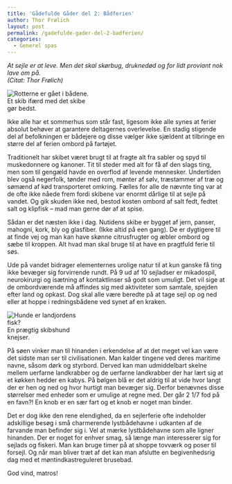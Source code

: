 ```yaml
---
title: 'Gådefulde Gåder del 2: Bådferien'
author: Thor Frølich
layout: post
permalink: /gadefulde-gader-del-2-badferien/
categories:
  - Generel spas
---
```

*At sejle er at leve. Men det skal skørbug, druknedød og for lidt proviant nok lave om på.  
(Citat: Thor Frølich)*

<div class="bitImage bitRight" style="width: 188px">
  <img src="http://www.abekat.net/images/skib_01.jpg" alt="Rotterne er gået i bådene." /><br /> Et skib ifærd med det skibe gør bedst.
</div>

Ikke alle har et sommerhus som står fast, ligesom ikke alle synes at ferier absolut behøver at garantere deltagernes overlevelse. En stadig stigende del af befolkningen er bådejere og disse vælger ikke sjældent at tilbringe en større del af ferien ombord på fartøjet.

Traditionelt har skibet været brugt til at fragte alt fra sabler og spyd til muskedonnere og kanoner. Tit til steder med alt for få af den slags ting, men som til gengæld havde en overflod af levende mennesker. Undertiden blev også negerfolk, tønder med rom, mønter af sølv, træstammer af træ og sømænd af kød transporteret omkring. Fælles for alle de nævnte ting var at de ofte ikke nåede frem fordi skibene var enormt dårlige til at sejle på vandet. Og gik skuden ikke ned, bestod kosten ombord af salt fedt, fedtet salt og klipfisk – mad man gerne dør af at spise.

Sådan er det næsten ikke i dag. Nutidens skibe er bygget af jern, panser, mahogni, kork, bly og glasfiber. (Ikke altid på een gang). De er dygtigere til at finde vej og man kan have skønne citrusfrugter og æbler ombord og sæbe til kroppen. Alt hvad man skal bruge til at have en pragtfuld ferie til søs.

Ude på vandet bidrager elementernes urolige natur til at kun ganske få ting ikke bevæger sig forvirrende rundt. På 9 ud af 10 sejladser er mikadospil, neurokirurgi og isætning af kontaktlinser så godt som umuligt. Det vil sige at de ombordværende må affindes sig med aktiviteter som samtale, spejden efter land og opkast. Dog skal alle være beredte på at tage sejl op og ned eller at hoppe i redningsbådene ved synet af en kraken.

<div class="bitImage bitLeft" style="width: 188px">
  <img src="http://www.abekat.net/images/hund_03.jpg" alt="Hunde er landjordens fisk?" /><br /> En prægtig skibshund knejser.
</div>

På søen vinker man til hinanden i erkendelse af at det meget vel kan være det sidste man ser til civilisationen. Man kalder tingene ved deres maritime navne, såsom dørk og styrbord. Derved kan man udmiddelbart skelne mellem uerfarne landkrabber og de uerfarne landkrabber der har lært sig at et køkken hedder en kabys. På bølgen blå er det aldrig til at vide hvor langt der er hen og ned og hvor hurtigt man bevæger sig. Derfor benævnes disse størrelser med enheder som er umulige at regne med. Der går 2 1/7 fod på en favn?! En knob er en sær fart og et knob er noget man binder.

Det er dog ikke den rene elendighed, da en sejlerferie ofte indeholder adskillige besøg i små charmerende lystbådehavne i udkanten af de farvande man befinder sig i. Vel at mærke lystbådehavne som alle ligner hinanden. Der er noget for enhver smag, så længe man interesserer sig for sejlads og fiskeri. Man kan bruge timer på at shoppe tovværk og poser til forsejl. Og når man bliver træt af det kan man afslutte en begivenhedsrig dag med et møntindkastreguleret brusebad.

God vind, matros!